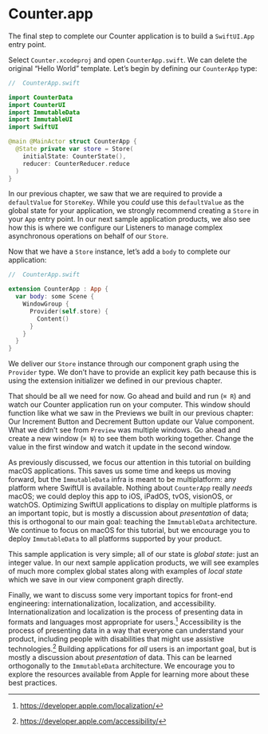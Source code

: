 # Counter.app

The final step to complete our Counter application is to build a `SwiftUI.App` entry point.

Select `Counter.xcodeproj` and open `CounterApp.swift`. We can delete the original “Hello World” template. Let’s begin by defining our `CounterApp` type:

```swift
//  CounterApp.swift

import CounterData
import CounterUI
import ImmutableData
import ImmutableUI
import SwiftUI

@main @MainActor struct CounterApp {
  @State private var store = Store(
    initialState: CounterState(),
    reducer: CounterReducer.reduce
  )
}
```

In our previous chapter, we saw that we are required to provide a `defaultValue` for `StoreKey`. While you *could* use this `defaultValue` as the global state for your application, we strongly recommend creating a `Store` in your `App` entry point. In our next sample application products, we also see how this is where we configure our Listeners to manage complex asynchronous operations on behalf of our `Store`.

Now that we have a `Store` instance, let’s add a `body` to complete our application:

```swift
//  CounterApp.swift

extension CounterApp : App {
  var body: some Scene {
    WindowGroup {
      Provider(self.store) {
        Content()
      }
    }
  }
}
```

We deliver our `Store` instance through our component graph using the `Provider` type. We don’t have to provide an explicit key path because this is using the extension initializer we defined in our previous chapter.

That should be all we need for now. Go ahead and build and run (`⌘ R`) and watch our Counter application run on your computer. This window should function like what we saw in the Previews we built in our previous chapter: Our Increment Button and Decrement Button update our Value component. What we didn’t see from `Preview` was multiple windows. Go ahead and create a new window (`⌘ N`) to see them both working together. Change the value in the first window and watch it update in the second window.

As previously discussed, we focus our attention in this tutorial on building macOS applications. This saves us some time and keeps us moving forward, but the `ImmutableData` infra is meant to be multiplatform: any platform where SwiftUI is available. Nothing about `CounterApp` really *needs* macOS; we could deploy this app to iOS, iPadOS, tvOS, visionOS, or watchOS. Optimizing SwiftUI applications to display on multiple platforms is an important topic, but is mostly a discussion about *presentation* of data; this is orthogonal to our main goal: teaching the `ImmutableData` architecture. We continue to focus on macOS for this tutorial, but we encourage you to deploy `ImmutableData` to all platforms supported by your product.

This sample application is very simple; all of our state is *global state*: just an integer value. In our next sample application products, we will see examples of much more complex global states along with examples of *local state* which we save in our view component graph directly.

Finally, we want to discuss some very important topics for front-end engineering: internationalization, localization, and accessibility. Internationalization and localization is the process of presenting data in formats and languages most appropriate for users.[^1] Accessibility is the process of presenting data in a way that everyone can understand your product, including people with disabilities that might use assistive technologies.[^2] Building applications for *all* users is an important goal, but is mostly a discussion about *presentation* of data. This can be learned orthogonally to the `ImmutableData` architecture. We encourage you to explore the resources available from Apple for learning more about these best practices.

[^1]: https://developer.apple.com/localization/
[^2]: https://developer.apple.com/accessibility/
